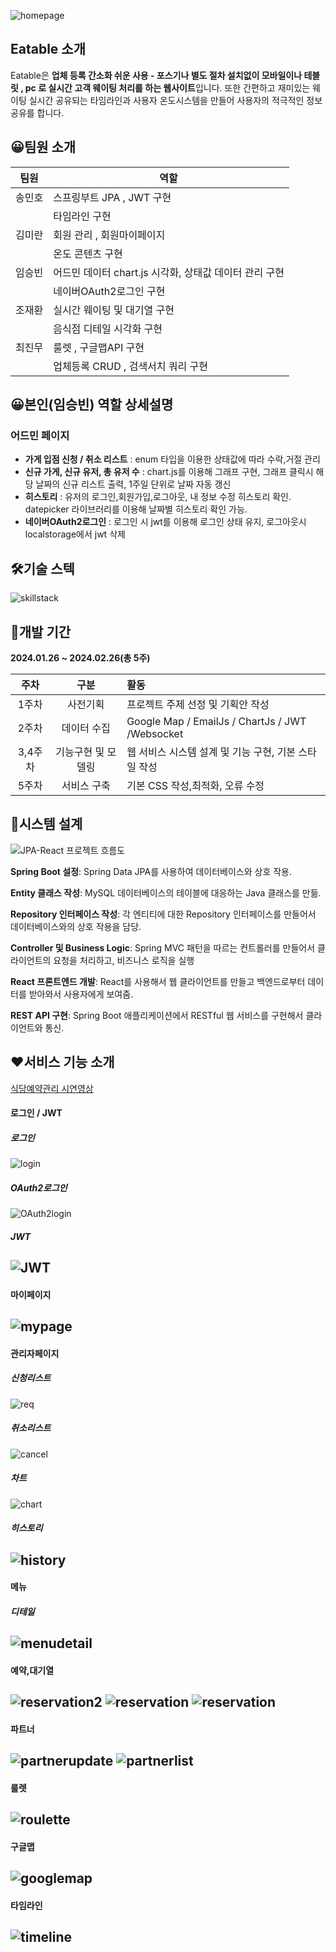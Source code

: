 ![homepage](readme/homepage.png)

## **Eatable 소개**


Eatable은 **업체 등록 간소화 쉬운 사용  - 포스기나 별도 절차 설치없이 모바일이나 테블릿 , pc 로 실시간  고객  웨이팅 처리를 하는 웹사이트**입니다.
 또한 간편하고 재미있는 웨이팅 실시간 공유되는 타임라인과 사용자 온도시스템을 만들어  사용자의 적극적인 정보 공유를 합니다.


## 😀**팀원 소개**

|팀원|역할|
|------|---|
|송민호|스프링부트  JPA , JWT 구현 |
||  타임라인 구현|
|김미란|회원 관리 , 회원마이페이지|
||온도 콘텐츠 구현|
|임승빈|어드민 데이터 chart.js 시각화, 상태값 데이터 관리 구현|
||네이버OAuth2로그인 구현|
|조재환|실시간 웨이팅 및 대기열 구현|
||음식점 디테일 시각화 구현|
|최진무|룰렛 , 구글맵API 구현|
||업체등록 CRUD , 검색서치 쿼리 구현|

## 😀**본인(임승빈) 역할 상세설명**
### 어드민 페이지
- __가게 입점 신청 / 취소 리스트__ : enum 타입을 이용한 상태값에 따라 수락,거절 관리
- __신규 가게, 신규 유저, 총 유저 수__ : chart.js를 이용해 그래프 구현, 그래프 클릭시 해당 날짜의 신규 리스트 출력, 1주일 단위로 날짜 자동 갱신  
- __히스토리__ : 유저의 로그인,회원가입,로그아웃, 내 정보 수정 히스토리 확인. datepicker 라이브러리를 이용해 날짜별 히스토리 확인 가능.
- __네이버OAuth2로그인__ : 로그인 시 jwt를 이용해 로그인 상태 유지, 로그아웃시 localstorage에서 jwt 삭제
  
## 🛠**기술 스텍**

![skillstack](readme/skillstack.png)


## 📆**개발 기간**

**2024.01.26 ~ 2024.02.26(총 5주)**

|주차 |구분 |활동|
|:----:|:----:|:----|
|1주차|사전기획   |  프로젝트 주제 선정 및 기획안 작성  | 
|2주차|데이터 수집   |  Google Map / EmailJs / ChartJs / JWT /Websocket|
|3,4주차|기능구현 및 모델링   |  웹 서비스 시스템 설계 및 기능 구현, 기본 스타일 작성  |  
|5주차|서비스 구축   |  기본  CSS 작성,최적화, 오류 수정  |  



## 🔄**시스템 설계**

![JPA-React 프로젝트 흐름도](readme/projectflow.png)

**Spring Boot 설정**: Spring Data JPA를 사용하여 데이터베이스와 상호 작용.

**Entity 클래스 작성**: MySQL 데이터베이스의 테이블에 대응하는 Java 클래스를 만듦.

**Repository 인터페이스 작성**: 각 엔티티에 대한 Repository 인터페이스를 만들어서 데이터베이스와의 상호 작용을 담당.

**Controller 및 Business Logic**: Spring MVC 패턴을 따르는 컨트롤러를 만들어서 클라이언트의 요청을 처리하고, 비즈니스 로직을 실행

**React 프론트엔드 개발**: React를 사용해서 웹 클라이언트를 만들고 백엔드로부터 데이터를 받아와서 사용자에게 보여줌.

**REST API 구현**: Spring Boot 애플리케이션에서 RESTful 웹 서비스를 구현해서 클라이언트와 통신.

## ❤**서비스 기능 소개**

[식당예약관리 시연영상](https://m.youtube.com/watch?v=KxYGJm4qiCs&list=PLedGoSru794_gV9NDzrzhk2PsJGThG23p&index=2&t=9s&pp=iAQB)

#### 로그인 / JWT
##### 로그인
![login](readme/loginout.gif)

##### OAuth2로그인
![OAuth2login](readme/oauth2loginout.gif)

##### JWT
![JWT](readme/jwt.gif)
---

#### 마이페이지
![mypage](readme/mypage.gif)
---

#### 관리자페이지
##### 신청리스트
![req](readme/adminreqlist.gif)

##### 취소리스트
![cancel](readme/admincancellist.gif)

##### 차트
![chart](readme/chart.gif)

##### 히스토리
![history](readme/history.gif)
---

#### 메뉴
##### 디테일
![menudetail](readme/menudetail.gif)
---

#### 예약,대기열
![reservation2](readme/reservation2.gif)
![reservation](readme/reservation.gif)
![reservation](readme/reservation3.gif)
---

#### 파트너
![partnerupdate](readme/partnerupdate.gif)
![partnerlist](readme/partnerlist.gif)
---

#### 룰렛
![roulette](readme/roulette.gif)
---

#### 구글맵
![googlemap](readme/googlemap.gif)
---

#### 타임라인
![timeline](readme/timeline.gif)
---

